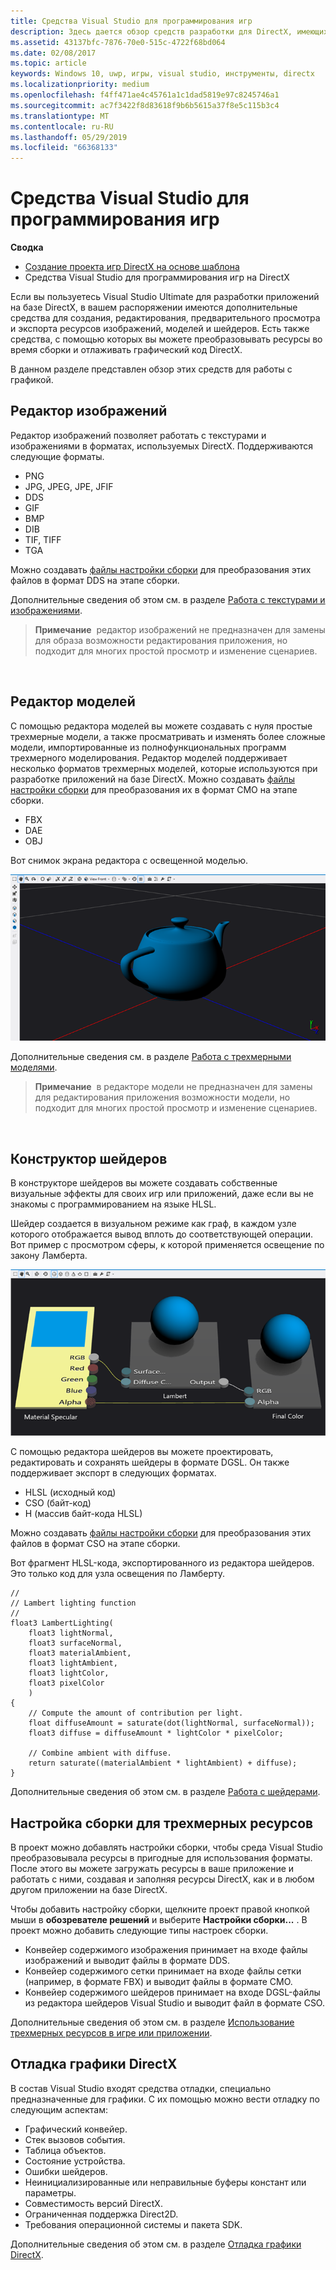 ```yaml
---
title: Средства Visual Studio для программирования игр
description: Здесь дается обзор средств разработки для DirectX, имеющихся в составе Visual Studio.
ms.assetid: 43137bfc-7876-70e0-515c-4722f68bd064
ms.date: 02/08/2017
ms.topic: article
keywords: Windows 10, uwp, игры, visual studio, инструменты, directx
ms.localizationpriority: medium
ms.openlocfilehash: f4ff471ae4c45761a1c1dad5819e97c8245746a1
ms.sourcegitcommit: ac7f3422f8d83618f9b6b5615a37f8e5c115b3c4
ms.translationtype: MT
ms.contentlocale: ru-RU
ms.lasthandoff: 05/29/2019
ms.locfileid: "66368133"
---
```

# <a name="visual-studio-tools-for-game-programming"></a>Средства Visual Studio для программирования игр



**Сводка**

-   [Создание проекта игр DirectX на основе шаблона](user-interface.md)
-   Средства Visual Studio для программирования игр на DirectX


Если вы пользуетесь Visual Studio Ultimate для разработки приложений на базе DirectX, в вашем распоряжении имеются дополнительные средства для создания, редактирования, предварительного просмотра и экспорта ресурсов изображений, моделей и шейдеров. Есть также средства, с помощью которых вы можете преобразовывать ресурсы во время сборки и отлаживать графический код DirectX.

В данном разделе представлен обзор этих средств для работы с графикой.

## <a name="image-editor"></a>Редактор изображений


Редактор изображений позволяет работать с текстурами и изображениями в форматах, используемых DirectX. Поддерживаются следующие форматы.

-   PNG
-   JPG, JPEG, JPE, JFIF
-   DDS
-   GIF
-   BMP
-   DIB
-   TIF, TIFF
-   TGA

Можно создавать [файлы настройки сборки](#build-customizations-for-3d-assets) для преобразования этих файлов в формат DDS на этапе сборки.

Дополнительные сведения об этом см. в разделе [Работа с текстурами и изображениями](https://docs.microsoft.com/visualstudio/designers/working-with-textures-and-images?view=vs-2015).

> **Примечание**  редактор изображений не предназначен для замены для образа возможности редактирования приложения, но подходит для многих простой просмотр и изменение сценариев.

 

## <a name="model-editor"></a>Редактор моделей


С помощью редактора моделей вы можете создавать с нуля простые трехмерные модели, а также просматривать и изменять более сложные модели, импортированные из полнофункциональных программ трехмерного моделирования. Редактор моделей поддерживает несколько форматов трехмерных моделей, которые используются при разработке приложений на базе DirectX. Можно создавать [файлы настройки сборки](#build-customizations-for-3d-assets) для преобразования их в формат CMO на этапе сборки.

-   FBX
-   DAE
-   OBJ

Вот снимок экрана редактора с освещенной моделью.

![чайник](images/modeleditor.png)

Дополнительные сведения см. в разделе [Работа с трехмерными моделями](https://docs.microsoft.com/visualstudio/designers/working-with-3-d-models?view=vs-2015).

> **Примечание**  в редакторе модели не предназначен для замены для редактирования приложения возможности модели, но подходит для многих простой просмотр и изменение сценариев.

 

## <a name="shader-designer"></a>Конструктор шейдеров


В конструкторе шейдеров вы можете создавать собственные визуальные эффекты для своих игр или приложений, даже если вы не знакомы с программированием на языке HLSL.

Шейдер создается в визуальном режиме как граф, в каждом узле которого отображается вывод вплоть до соответствующей операции. Вот пример с просмотром сферы, к которой применяется освещение по закону Ламберта.

![визуальный граф шейдера](images/shaderdesigner.png)

С помощью редактора шейдеров вы можете проектировать, редактировать и сохранять шейдеры в формате DGSL. Он также поддерживает экспорт в следующих форматах.

-   HLSL (исходный код)
-   CSO (байт-код)
-   H (массив байт-кода HLSL)

Можно создавать [файлы настройки сборки](#build-customizations-for-3d-assets) для преобразования этих файлов в формат CSO на этапе сборки.

Вот фрагмент HLSL-кода, экспортированного из редактора шейдеров. Это только код для узла освещения по Ламберту.

```hlsl
//
// Lambert lighting function
//
float3 LambertLighting(
    float3 lightNormal,
    float3 surfaceNormal,
    float3 materialAmbient,
    float3 lightAmbient,
    float3 lightColor,
    float3 pixelColor
    )
{
    // Compute the amount of contribution per light.
    float diffuseAmount = saturate(dot(lightNormal, surfaceNormal));
    float3 diffuse = diffuseAmount * lightColor * pixelColor;

    // Combine ambient with diffuse.
    return saturate((materialAmbient * lightAmbient) + diffuse);
}
```

Дополнительные сведения об этом см. в разделе [Работа с шейдерами](https://docs.microsoft.com/visualstudio/designers/working-with-shaders?view=vs-2015).

## <a name="build-customizations-for-3d-assets"></a>Настройка сборки для трехмерных ресурсов


В проект можно добавлять настройки сборки, чтобы среда Visual Studio преобразовывала ресурсы в пригодные для использования форматы. После этого вы можете загружать ресурсы в ваше приложение и работать с ними, создавая и заполняя ресурсы DirectX, как и в любом другом приложении на базе DirectX.

Чтобы добавить настройку сборки, щелкните проект правой кнопкой мыши в **обозревателе решений** и выберите **Настройки сборки...** . В проект можно добавить следующие типы настроек сборки.

-   Конвейер содержимого изображения принимает на входе файлы изображений и выводит файлы в формате DDS.
-   Конвейер содержимого сетки принимает на входе файлы сетки (например, в формате FBX) и выводит файлы в формате CMO.
-   Конвейер содержимого шейдеров принимает на входе DGSL-файлы из редактора шейдеров Visual Studio и выводит файл в формате CSO.

Дополнительные сведения об этом см. в разделе [Использование трехмерных ресурсов в игре или приложении](https://docs.microsoft.com/visualstudio/designers/using-3-d-assets-in-your-game-or-app?view=vs-2015).

## <a name="debugging-directx-graphics"></a>Отладка графики DirectX


В состав Visual Studio входят средства отладки, специально предназначенные для графики. С их помощью можно вести отладку по следующим аспектам:

-   Графический конвейер.
-   Стек вызовов события.
-   Таблица объектов.
-   Состояние устройства.
-   Ошибки шейдеров.
-   Неинициализированные или неправильные буферы констант или параметры.
-   Совместимость версий DirectX.
-   Ограниченная поддержка Direct2D.
-   Требования операционной системы и пакета SDK.

Дополнительные сведения об этом см. в разделе [Отладка графики DirectX](https://docs.microsoft.com/visualstudio/debugger/visual-studio-graphics-diagnostics?view=vs-2015).


 

 

 




